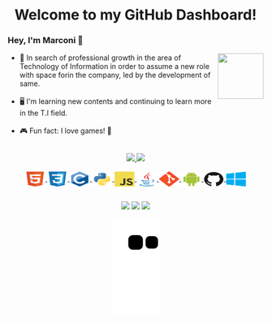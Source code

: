 <div align="center">
 
 <h1><b>Welcome to my GitHub Dashboard!</b></h1>
 
 </div>
 
 <div>
 
  
  <h3> Hey, I'm Marconi 👋 </h3>
 <img src="https://cdn-icons-png.flaticon.com/512/1622/1622054.png" align="right" height="90px" width="90px">
 
 <ul>
  <li> 💼 In search of professional growth in the area of Technology of Information in order to assume a new role with space forin the company, led by the development             of same.</li> <br>
  <li> 🖥 I'm learning new contents and continuing to learn more in the T.I field.</li> <br>
  <li> 🎮 Fun fact: I love games! 💙</li> 
  
 </ul>
   
 

 
 </div>
 
 ##
  
 <div align="center">
  <a href="https://github.com/MarconiCop">
  <img height="160em" src="https://github-readme-stats.vercel.app/api?username=MarconiCop&show_icons=true&theme=gotham&include_all_commits=true&count_private=true"/>
  <img height="160em" src="https://github-readme-stats.vercel.app/api/top-langs/?username=MarconiCop&layout=compact&langs_count=7&theme=gotham"/>
</div>
  <div align="center" style="display: inline_block"><br>
  <img align="center" alt="HTML" height="30" width="40" src="https://raw.githubusercontent.com/devicons/devicon/master/icons/html5/html5-original.svg">
  <img align="center" alt="CSS" height="30" width="40" src="https://raw.githubusercontent.com/devicons/devicon/master/icons/css3/css3-original.svg">
  <img align="center" alt="c" height="30" width="40" src="https://github.com/devicons/devicon/blob/master/icons/c/c-original.svg">
  <img align="center" alt="Python" height="30" width="40" src="https://github.com/devicons/devicon/blob/master/icons/python/python-original.svg"> 
  <img align="center" alt="Python" height="30" width="40" src="https://github.com/devicons/devicon/blob/master/icons/javascript/javascript-original.svg"> 
  <img align="center" alt="Java" height="30" width="40" src="https://github.com/devicons/devicon/blob/master/icons/java/java-original.svg">
  <img align="center" alt="Git" height="30" width="40" src="https://github.com/devicons/devicon/blob/master/icons/git/git-original.svg">
  <img align="center" alt="Android" height="30" width="40" src="https://github.com/devicons/devicon/blob/master/icons/android/android-original.svg">
  <img align="center" alt="Android" height="30" width="40" src="https://github.com/devicons/devicon/blob/master/icons/github/github-original.svg">
  <img align="center" alt="Android" height="30" width="40" src="https://github.com/devicons/devicon/blob/master/icons/windows8/windows8-original.svg">
  
  
</div>
  
  ##
 
<div align="center"> 
 <a href="https://discord.gg/5mumdGWTeJ" target="_blank"><img src="https://img.shields.io/badge/Discord-7289DA?style=for-the-badge&logo=discord&logoColor=white" target="_blank"></a> 
  <a href="https://www.linkedin.com/in/marconi-copati-997863200/" target="_blank"><img src="https://img.shields.io/badge/-LinkedIn-%230077B5?style=for-the-badge&logo=linkedin&logoColor=white" target="_blank"></a> 
   <a href="https://www.instagram.com/marconicop/" target="_blank"><img src="https://img.shields.io/badge/Instagram-E4405F?style=for-the-badge&logo=instagram&logoColor=white-LinkedIn-%230077B5?style=for-the-badge&logo=linkedin&logoColor=white" target="_blank"></a> 
 
  ![Snake animation](https://github.com/rafaballerini/rafaballerini/blob/output/github-contribution-grid-snake.svg)
 
</div>
  
  

